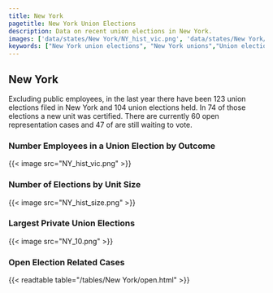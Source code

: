 ```yaml
---
title: New York
pagetitle: New York Union Elections
description: Data on recent union elections in New York.
images: ['data/states/New York/NY_hist_vic.png', 'data/states/New York/NY_hist_size.png', 'data/states/New York/NY_10.png']
keywords: ["New York union elections", "New York unions","Union elections"]
---
```

##  New York

Excluding public employees, in the last year there have been 123 union elections filed in New York and 104 union elections held. In 74 of those elections a new unit was certified. There are currently 60 open representation cases and 47 of are still waiting to vote.

### Number Employees in a Union Election by Outcome
{{< image src="NY_hist_vic.png" >}}

### Number of Elections by Unit Size
{{< image src="NY_hist_size.png" >}}

### Largest Private Union Elections
{{< image src="NY_10.png" >}}

### Open Election Related Cases
{{< readtable table="/tables/New York/open.html" >}}


